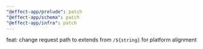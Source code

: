 ```yaml
---
"@effect-app/prelude": patch
"@effect-app/schema": patch
"@effect-app/infra": patch
---
```


feat: change request path to extends from `/${string}` for platform alignment
